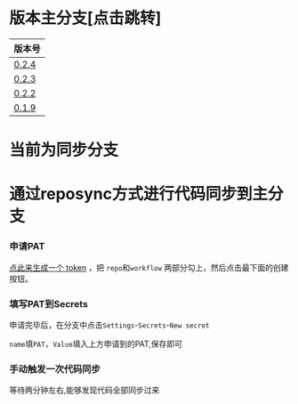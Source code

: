 # 版本主分支[点击跳转]

| 版本号 |
| - |
| [0.2.4](https://github.com/grbnb/jdx/tree/0.2.4) |
| [0.2.3](https://github.com/grbnb/jdx/tree/0.2.3) |
| [0.2.2](https://github.com/grbnb/jdx/tree/0.2.2) |
| [0.1.9](https://github.com/grbnb/jdx/tree/0.1.9) |

# 当前为同步分支
# 通过reposync方式进行代码同步到主分支


### 申请PAT

[点此来生成一个 token](https://github.com/settings/tokens/new) ，把 `repo`和`workflow` 两部分勾上，然后点击最下面的创建按钮。

### 填写PAT到Secrets

申请完毕后，在分支中点击`Settings`-`Secrets`-`New secret`

`name`填`PAT`，`Value`填入上方申请到的PAT,保存即可

### 手动触发一次代码同步

等待两分钟左右,能够发现代码全部同步过来
